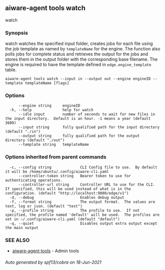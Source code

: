 ## aiware-agent tools watch

watch

### Synopsis

watch watches the specified input folder, creates jobs for each file using the job template as named by `templateName` for the engine.
  The function also polls jobs for complete status and retrieves the output for the jobs and stores them in the output folder with the 
  corresponding base filename.   The engine is required to have the  template defined in `edge.engine_template` table.

```
aiware-agent tools watch --input in --output out --engine engineID --template templateName [flags]
```

### Options

```
      --engine string     engineID
  -h, --help              help for watch
      --idle input        number of seconds to wait for new files in the input directory.  Default is an hour. -1 means a year (default 3600)
      --input string      fully qualified path for the input directory (default "./in")
      --output string     fully qualified path for the output directory (default "./out")
      --template string   templateName
```

### Options inherited from parent commands

```
  -c, --config string             CLI Config file to use.  By default it will be /home/ubuntu/.config/aiware-cli.yaml
      --controller-token string   Bearer token to use for authenticating operations.
      --controller-url string     Controller URL to use for the CLI.  If specified, this will be used instead of what is in the configuration. (default "http://localhost:9000/edge/v1")
  -d, --debug                     Enables debug output
  -f, --format string             The output format.  The values are text, log or json. (default "text")
  -p, --profile string            The profile to use.  If not specified, the profile named 'default' will be used.  The profiles are set in ~/.config/aiware-cli.yaml (default "default")
  -q, --quiet                     Disables output extra output except the main output
```

### SEE ALSO

* [aiware-agent tools](/cli/aiware-agent_tools.md)	 - Admin tools

###### Auto generated by spf13/cobra on 18-Jun-2021
